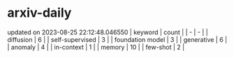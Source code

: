# arxiv-daily
updated on 2023-08-25 22:12:48.046550
| keyword | count |
| - | - |
| diffusion | 6 |
| self-supervised | 3 |
| foundation model | 3 |
| generative | 6 |
| anomaly | 4 |
| in-context | 1 |
| memory | 10 |
| few-shot | 2 |
